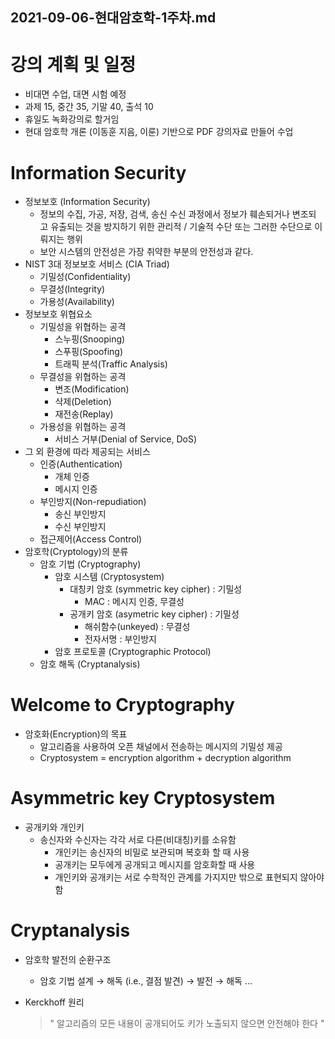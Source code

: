 2021-09-06-현대암호학-1주차.md
---
# 강의 계획 및 일정

- 비대면 수업, 대면 시험 예정
- 과제 15, 중간 35, 기말 40, 출석 10
- 휴일도 녹화강의로 할거임
- 현대 암호학 개론 (이동훈 지음, 이룬) 기반으로 PDF 강의자료 만들어 수업

# Information Security

- 정보보호 (Information Security)
    - 정보의 수집, 가공, 저장, 검색, 송신 수신 과정에서 정보가 훼손되거나 변조되
    고 유출되는 것을 방지하기 위한 관리적 / 기술적 수단 또는 그러한 수단으로
    이뤄지는 행위
    - 보안 시스템의 안전성은 가장 취약한 부분의 안전성과 같다.
- NIST 3대 정보보호 서비스 (CIA Triad)
    - 기밀성(Confidentiality)
    - 무결성(Integrity)
    - 가용성(Availability)
- 정보보호 위협요소
    - 기밀성을 위협하는 공격
        - 스누핑(Snooping)
        - 스푸핑(Spoofing)
        - 트래픽 분석(Traffic Analysis)
    - 무결성을 위협하는 공격
        - 변조(Modification)
        - 삭제(Deletion)
        - 재전송(Replay)
    - 가용성을 위협하는 공격
        - 서비스 거부(Denial of Service, DoS)
- 그 외 환경에 따라 제공되는 서비스
    - 인증(Authentication)
        - 개체 인증
        - 메시지 인증
    - 부인방지(Non-repudiation)
        - 송신 부인방지
        - 수신 부인방지
    - 접근제어(Access Control)
- 암호학(Cryptology)의 분류
    - 암호 기법 (Cryptography)
        - 암호 시스템 (Cryptosystem)
            - 대칭키 암호 (symmetric key cipher) : 기밀성
                - MAC : 메시지 인증, 무결성
            - 공개키 암호 (asymetric key cipher) : 기밀성
                - 해쉬함수(unkeyed) : 무결성
                - 전자서명 : 부인방지
        - 암호 프로토콜 (Cryptographic Protocol)
    - 암호 해독 (Cryptanalysis)

# Welcome to Cryptography

- 암호화(Encryption)의 목표
    - 알고리즘을 사용하여 오픈 채널에서 전송하는 메시지의 기밀성 제공
    - Cryptosystem = encryption algorithm + decryption algorithm

# Asymmetric key Cryptosystem

- 공개키와 개인키
    - 송신자와 수신자는 각각 서로 다른(비대칭)키를 소유함
        - 개인키는 송신자의 비밀로 보관되며 복호화 할 때 사용
        - 공개키는 모두에게 공개되고 메시지를 암호화할 때 사용
        - 개인키와 공개키는 서로 수학적인 관계를 가지지만 밖으로 표현되지 않아야 함

# Cryptanalysis

- 암호학 발전의 순환구조
    - 암호 기법 설계 → 해독 (i.e., 결점 발견) → 발전 → 해독 ...
- Kerckhoff 원리
    
    > " 알고리즘의 모든 내용이 공개되어도 키가 노출되지 않으면 안전해야 한다 "
    >